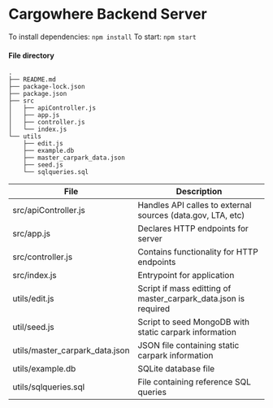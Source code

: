# Cargowhere Backend Server

To install dependencies: `npm install`
To start: `npm start`

#### File directory

```
.
├── README.md
├── package-lock.json
├── package.json
├── src
│   ├── apiController.js
│   ├── app.js
│   ├── controller.js
│   └── index.js
└── utils
    ├── edit.js
    ├── example.db
    ├── master_carpark_data.json
    ├── seed.js
    └── sqlqueries.sql
```

| File                           | Description                                                     |
| ------------------------------ | --------------------------------------------------------------- |
| src/apiController.js           | Handles API calles to external sources (data.gov, LTA, etc)     |
| src/app.js                     | Declares HTTP endpoints for server                              |
| src/controller.js              | Contains functionality for HTTP endpoints                       |
| src/index.js                   | Entrypoint for application                                      |
| utils/edit.js                  | Script if mass editting of master_carpark_data.json is required |
| util/seed.js                   | Script to seed MongoDB with static carpark information          |
| utils/master_carpark_data.json | JSON file containing static carpark information                 |
| utils/example.db               | SQLite database file                                            |
| utils/sqlqueries.sql           | File containing reference SQL queries                           |
